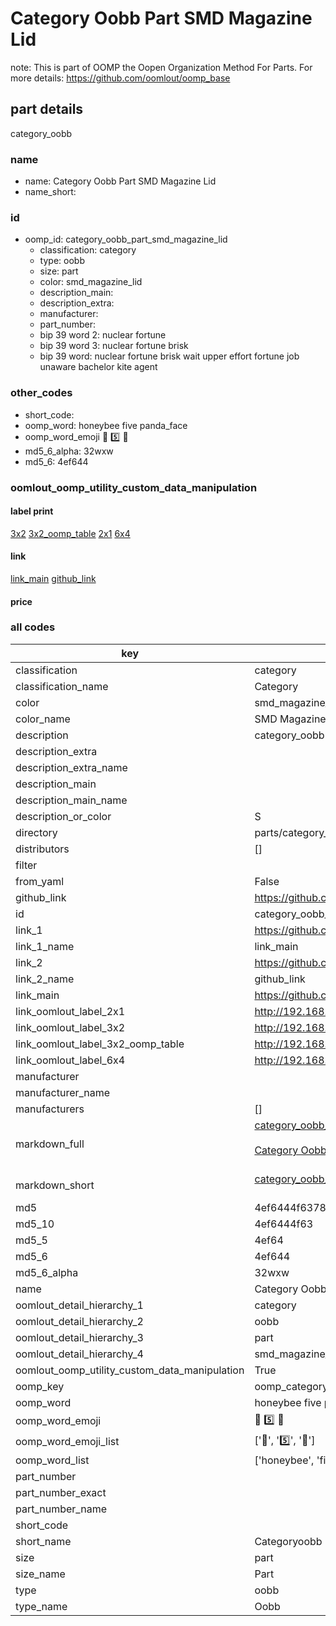 # Category Oobb Part SMD Magazine Lid  

note: This is part of OOMP the Oopen Organization Method For Parts. For more details: https://github.com/oomlout/oomp_base

##  part details



category_oobb

### name
* name: Category Oobb Part SMD Magazine Lid
* name_short: 
### id
* oomp_id: category_oobb_part_smd_magazine_lid
  * classification: category
  * type: oobb
  * size: part
  * color: smd_magazine_lid
  * description_main: 
  * description_extra: 
  * manufacturer: 
  * part_number: 
  * bip 39 word 2: nuclear fortune
  * bip 39 word 3: nuclear fortune brisk
  * bip 39 word: nuclear fortune brisk wait upper effort fortune job unaware bachelor kite agent

### other_codes
* short_code: 
* oomp_word: honeybee five panda_face
* oomp_word_emoji :honeybee: :five: :panda_face:
* md5_6_alpha: 32wxw
* md5_6: 4ef644






### oomlout_oomp_utility_custom_data_manipulation
#### label print
[3x2](http://192.168.1.245:1112/?label=oomp%2032wxw)
[3x2_oomp_table](http://192.168.1.107:1112/?label=oomp%2032wxw)
[2x1](http://192.168.1.242:1112/?label=oomp%2032wxw)
[6x4](http://192.168.1.55:1112/?label=oomp%2032wxw)    

#### link

[link_main](https://github.com/oomlout/oomlout_oomp_current_version_messy/tree/main/parts/category_oobb_part_smd_magazine_lid) [github_link](https://github.com/oomlout/oomlout_oomp_part_src/tree/main/parts/category_oobb_part_smd_magazine_lid)                             

#### price







### all codes 
| key | value |  
| --- | --- |  
| classification | category |  
| classification_name | Category |  
| color | smd_magazine_lid |  
| color_name | SMD Magazine Lid |  
| description | category_oobb |  
| description_extra |  |  
| description_extra_name |  |  
| description_main |  |  
| description_main_name |  |  
| description_or_color | S  |  
| directory | parts/category_oobb_part_smd_magazine_lid |  
| distributors | [] |  
| filter |  |  
| from_yaml | False |  
| github_link | https://github.com/oomlout/oomlout_oomp_part_src/tree/main/parts/category_oobb_part_smd_magazine_lid |  
| id | category_oobb_part_smd_magazine_lid |  
| link_1 | https://github.com/oomlout/oomlout_oomp_current_version_messy/tree/main/parts/category_oobb_part_smd_magazine_lid |  
| link_1_name | link_main |  
| link_2 | https://github.com/oomlout/oomlout_oomp_part_src/tree/main/parts/category_oobb_part_smd_magazine_lid |  
| link_2_name | github_link |  
| link_main | https://github.com/oomlout/oomlout_oomp_current_version_messy/tree/main/parts/category_oobb_part_smd_magazine_lid |  
| link_oomlout_label_2x1 | http://192.168.1.242:1112/?label=oomp%2032wxw |  
| link_oomlout_label_3x2 | http://192.168.1.245:1112/?label=oomp%2032wxw |  
| link_oomlout_label_3x2_oomp_table | http://192.168.1.107:1112/?label=oomp%2032wxw |  
| link_oomlout_label_6x4 | http://192.168.1.55:1112/?label=oomp%2032wxw |  
| manufacturer |  |  
| manufacturer_name |  |  
| manufacturers | [] |  
| markdown_full | [category_oobb_part_smd_magazine_lid](https://github.com/oomlout/oomlout_oomp_current_version_messy/tree/main/parts/category_oobb_part_smd_magazine_lid)<br>[](https://github.com/oomlout/oomlout_oomp_current_version_messy/tree/main/parts/category_oobb_part_smd_magazine_lid)<br>[Category Oobb Part Smd Magazine Lid](https://github.com/oomlout/oomlout_oomp_current_version_messy/tree/main/parts/category_oobb_part_smd_magazine_lid)<br><br> |  
| markdown_short | [category_oobb_part_smd_magazine_lid](https://github.com/oomlout/oomlout_oomp_current_version_messy/tree/main/parts/category_oobb_part_smd_magazine_lid)<br><br> |  
| md5 | 4ef6444f63780b711af78f663896e4ba |  
| md5_10 | 4ef6444f63 |  
| md5_5 | 4ef64 |  
| md5_6 | 4ef644 |  
| md5_6_alpha | 32wxw |  
| name | Category Oobb Part SMD Magazine Lid |  
| oomlout_detail_hierarchy_1 | category |  
| oomlout_detail_hierarchy_2 | oobb |  
| oomlout_detail_hierarchy_3 | part |  
| oomlout_detail_hierarchy_4 | smd_magazine_lid |  
| oomlout_oomp_utility_custom_data_manipulation | True |  
| oomp_key | oomp_category_oobb_part_smd_magazine_lid |  
| oomp_word | honeybee five panda_face |  
| oomp_word_emoji | :honeybee: :five: :panda_face: |  
| oomp_word_emoji_list | [':honeybee:', ':five:', ':panda_face:'] |  
| oomp_word_list | ['honeybee', 'five', 'panda_face'] |  
| part_number |  |  
| part_number_exact |  |  
| part_number_name |  |  
| short_code |  |  
| short_name | Categoryoobb |  
| size | part |  
| size_name | Part |  
| type | oobb |  
| type_name | Oobb |  
